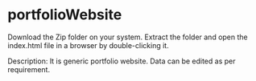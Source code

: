 # portfolioWebsite



Download the Zip folder on your system. 
Extract the folder and open the index.html file in a browser by double-clicking it.

Description: 
It is generic portfolio website. Data can be edited as per requirement.
